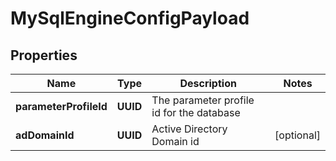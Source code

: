 

# MySqlEngineConfigPayload


## Properties

Name | Type | Description | Notes
------------ | ------------- | ------------- | -------------
**parameterProfileId** | **UUID** | The parameter profile id for the database | 
**adDomainId** | **UUID** | Active Directory Domain id |  [optional]



